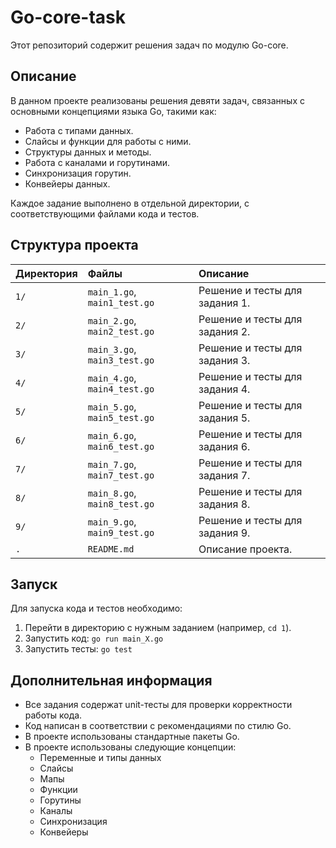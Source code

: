# Go-core-task

Этот репозиторий содержит решения задач по модулю Go-core.

## Описание

В данном проекте реализованы решения девяти задач, связанных с основными концепциями языка Go, такими как:

*   Работа с типами данных.
*   Слайсы и функции для работы с ними.
*   Структуры данных и методы.
*   Работа с каналами и горутинами.
*   Синхронизация горутин.
*   Конвейеры данных.

Каждое задание выполнено в отдельной директории, с соответствующими файлами кода и тестов.

## Структура проекта

| Директория | Файлы                               | Описание                                                    |
| :---------- | :---------------------------------- | :---------------------------------------------------------- |
| `1/`        | `main_1.go`, `main1_test.go`         | Решение и тесты для задания 1.                             |
| `2/`        | `main_2.go`, `main2_test.go`         | Решение и тесты для задания 2.                             |
| `3/`        | `main_3.go`, `main3_test.go`         | Решение и тесты для задания 3.                             |
| `4/`        | `main_4.go`, `main4_test.go`         | Решение и тесты для задания 4.                             |
| `5/`        | `main_5.go`, `main5_test.go`         | Решение и тесты для задания 5.                             |
| `6/`        | `main_6.go`, `main6_test.go`         | Решение и тесты для задания 6.                             |
| `7/`        | `main_7.go`, `main7_test.go`         | Решение и тесты для задания 7.                             |
| `8/`        | `main_8.go`, `main8_test.go`         | Решение и тесты для задания 8.                             |
| `9/`        | `main_9.go`, `main9_test.go`         | Решение и тесты для задания 9.                             |
| `.`         | `README.md`                         | Описание проекта.                                          |



## Запуск

Для запуска кода и тестов необходимо:

1.  Перейти в директорию с нужным заданием (например, `cd 1`).
2.  Запустить код: `go run main_X.go`
3.  Запустить тесты: `go test`

## Дополнительная информация

*   Все задания содержат unit-тесты для проверки корректности работы кода.
*   Код написан в соответствии с рекомендациями по стилю Go.
*   В проекте использованы стандартные пакеты Go.
* В проекте использованы следующие концепции:
    * Переменные и типы данных
    * Слайсы
    * Мапы
    * Функции
    * Горутины
    * Каналы
    * Синхронизация
    * Конвейеры

